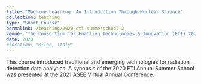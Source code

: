 ```yaml
---
title: "Machine Learning: An Introduction Through Nuclear Science"
collection: teaching
type: "Short Course"
permalink: /teaching/2020-eti-summerschool-2
venue: "The Consortium for Enabling Technologies & Innovation (ETI) 2020 Annual Summer School"
date: 2020
#location: "Milan, Italy"
---
```


This course introduced traditional and emerging technologies for radiation detection data analytics. A synopsis of the 2020 ETI Annual Summer School was [presented](https://peer.asee.org/2020-eti-annual-summer-school-data-science-and-engineering) at the 2021 ASEE Virtual Annual Conference.
